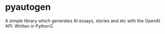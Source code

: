 # pyautogen
A simple library which generates AI essays, stories and etc with the OpenAI API. Written in Python3.
